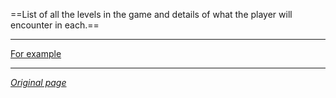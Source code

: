 
==List of all the levels in the game and details of what the player will encounter in each.==

---

[For example](https://www.notion.so/1abe246d985945c78701aa5317cb824a?v=11c7f170e508431bbb70fae8a987a0c5)

---

*[Original page](https://glamorous-save-06a.notion.site/Level-summaries-47240f1abf1744bfb7dc0e6042614bb0)*